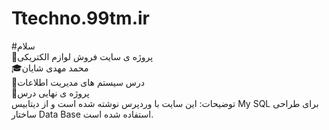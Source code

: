 # Ttechno.99tm.ir
#سلام			    
🔰پروژه ی سایت فروش لوازم الکتریکی       
🎓محمد مهدی شایان        
📖درس سیستم های مدیریت اطلاعات         
🔧پروژه ی نهایی درس        
توضیحات: این سایت با وردپرس نوشته شده است و از دیتابیس My SQL برای طراحی ساختار Data Base استفاده شده است.
